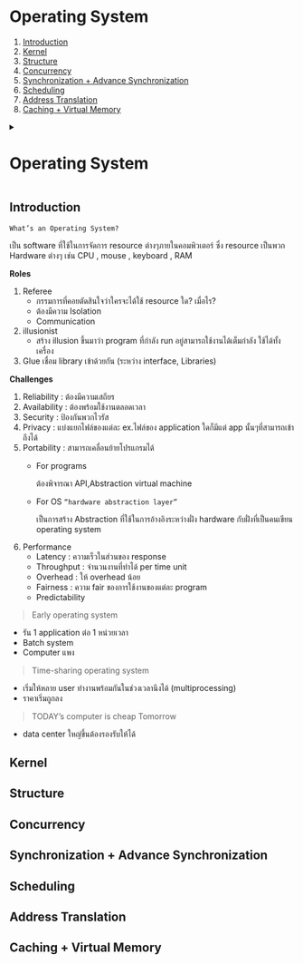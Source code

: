 # Operating System
1. [Introduction](#Introduction)
2. [Kernel](#Kernel)
3. [Structure](#Structure)
4. [Concurrency](#Concurrency)
5. [Synchronization + Advance Synchronization](#synchronization--advance-synchronization)
6. [Scheduling](#Scheduling)
7. [Address Translation](#address-translation)
8. [Caching + Virtual Memory](#caching--virtual-memory)

<details>
<summary><h1>Operating System</h1></summary>
<!-- MarkdownTOC -->

1. [Introduction](#Introduction)
2. [Kernel](#Kernel)
3. [Structure](#Structure)
4. [Concurrency](#Concurrency)
5. [Synchronization + Advance Synchronization](#synchronization--advance-synchronization)
6. [Scheduling](#Scheduling)
7. [Address Translation](#address-translation)
8. [Caching + Virtual Memory](#caching--virtual-memory)

<!-- /MarkdownTOC -->
</details>

## Introduction

```
What’s an Operating System?
```

เป็น software ที่ใช้ในการจัดการ resource ต่างๆภายในคอมพิวเตอร์ ซึ่ง resource เป็นพวก Hardware ต่างๆ เช่น CPU , mouse , keyboard , RAM

**Roles**

1. Referee
    - กรรมการที่คอยตัดสินใจว่าใครจะได้ใช้ resource ใด? เมื่อไร?
    - ต้องมีความ Isolation
    - Communication
2. illusionist
    - สร้าง illusion ขึ้นมาว่า program ที่กำลัง run อยู่สามารถใช้งานได้เต็มกำลัง ใช้ได้ทั้งเครื่อง
3. Glue เชื่อม library เข้าด้วยกัน (ระหว่าง interface, Libraries)

**Challenges**

1.	Reliability : ต้องมีความเสถียร
2.	Availability : ต้องพร้อมใช้งานตลอดเวลา
3.	Security : ป้องกันพวกไวรัส
4.	Privacy : แบ่งแยกไฟล์ของแต่ละ ex.ไฟล์ของ application ใดก็มีแต่ app นั้นๆที่สามารถเข้าถึงได้
5.	Portability : สามารถเคลื่อนย้ายโปรแกรมได้
    - For programs
    
       ต้องพิจารณา API,Abstraction virtual machine
    - For OS    ``` “hardware abstraction layer” ```
    
       เป็นการสร้าง Abstraction ที่ใช้ในการอ้างอิงระหว่างฝั่ง hardware กับฝั่งที่เป็นคนเขียน operating system
6.	Performance
    - Latency : ความเร็วในส่วนของ response
    - Throughput : จำนวนงานที่ทำได้ per time unit
    - Overhead : ให้ overhead น้อย
    - Fairness : ความ fair ของการใช้งานของแต่ละ program
    - Predictability

> Early operating system
- รัน 1 application ต่อ 1 หน่วยเวลา
- Batch system
- Computer แพง
> Time-sharing operating system
- เริ่มให้หลาย user ทำงานพร้อมกันในช่วงเวลานึงได้ (multiprocessing)
- ราคาเริ่มถูกลง
> TODAY’s computer is cheap
> Tomorrow
- data center ใหญ่ขึ้นต้องรองรับให้ได้

## Kernel

## Structure

## Concurrency

## Synchronization + Advance Synchronization

## Scheduling

## Address Translation

## Caching + Virtual Memory

